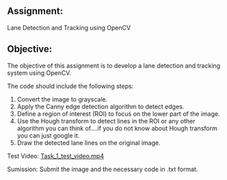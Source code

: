 
## Assignment: 
Lane Detection and Tracking using OpenCV
## Objective:
The objective of this assignment is to develop a lane detection and tracking system using OpenCV.


The code should include the following steps:
1. Convert the image to grayscale.
2. Apply the Canny edge detection algorithm to detect edges.
3. Define a region of interest (ROI) to focus on the lower part of the image.
4. Use the Hough transform to detect lines in the ROI or any other algorithm you can think of....if you do not know about Hough transform you can just google it.
5. Draw the detected lane lines on the original image.




Test Video: 
[Task_1_test_video.mp4](https://iitgoffice-my.sharepoint.com/:v:/g/personal/roboclub_iitg_ac_in/EeHNub2rJW5Dufq04Y7MEpUBYtJfiFyKTnT_4qgrhJ4O1w?e=DfQDxc)




Sumission:
Submit the image and the necessary code in .txt format.